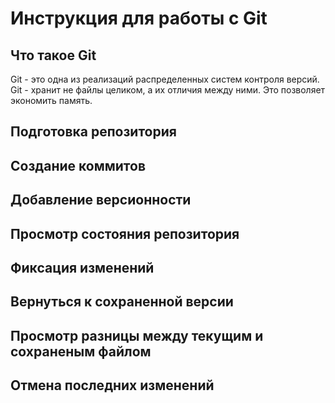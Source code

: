 # **Инструкция для работы с Git**

## Что такое Git

Git - это одна из реализаций распределенных систем контроля версий. Git - хранит не файлы целиком, а их отличия между ними. Это позволяет экономить память.

## Подготовка репозитория

## Создание коммитов

## Добавление версионности

## Просмотр состояния репозитория

## Фиксация изменений

## Вернуться к сохраненной версии

## Просмотр разницы между текущим и сохраненым файлом

## Отмена последних изменений